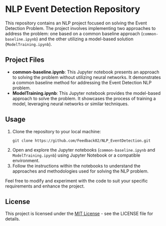 <!DOCTYPE html>
<html>
<body>

<h1>NLP Event Detection Repository</h1>

<p>This repository contains an NLP project focused on solving the Event Detection Problem. The project involves implementing two approaches to address the problem: one based on a common baseline approach (<code>common-baseline.ipynb</code>) and the other utilizing a model-based solution (<code>ModelTraining.ipynb</code>).</p>

<h2>Project Files</h2>

<ul>
  <li>
    <strong>common-baseline.ipynb</strong>: This Jupyter notebook presents an approach to solving the problem without utilizing neural networks. It demonstrates a common baseline method for addressing the Event Detection NLP problem.
  </li>
  <li>
    <strong>ModelTraining.ipynb</strong>: This Jupyter notebook provides the model-based approach to solve the problem. It showcases the process of training a model, leveraging neural networks or similar techniques.
  </li>
</ul>

<h2>Usage</h2>

<ol>
  <li>Clone the repository to your local machine:
    <pre><code>git clone https://github.com/Feedback02/NLP_EventDetection.git</code></pre>
  </li>
  <li>Open and explore the Jupyter notebooks (<code>common-baseline.ipynb</code> and <code>ModelTraining.ipynb</code>) using Jupyter Notebook or a compatible environment.</li>
  <li>Follow the instructions within the notebooks to understand the approaches and methodologies used for solving the NLP problem.</li>
</ol>

<p>Feel free to modify and experiment with the code to suit your specific requirements and enhance the project.</p>

<h2>License</h2>

<p>This project is licensed under the <a href="LICENSE">MIT License</a> - see the LICENSE file for details.</p>

</body>
</html>
